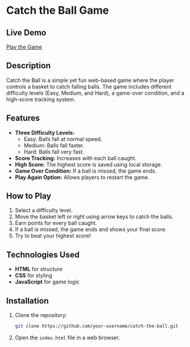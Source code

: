 # Catch the Ball Game

## Live Demo
[Play the Game](https://dulcet-wisp-82663d.netlify.app/)

## Description
Catch the Ball is a simple yet fun web-based game where the player controls a basket to catch falling balls. The game includes different difficulty levels (Easy, Medium, and Hard), a game-over condition, and a high-score tracking system.

## Features
- **Three Difficulty Levels:**
  - Easy: Balls fall at normal speed.
  - Medium: Balls fall faster.
  - Hard: Balls fall very fast.
- **Score Tracking:** Increases with each ball caught.
- **High Score:** The highest score is saved using local storage.
- **Game Over Condition:** If a ball is missed, the game ends.
- **Play Again Option:** Allows players to restart the game.

## How to Play
1. Select a difficulty level.
2. Move the basket left or right using arrow keys to catch the balls.
3. Earn points for every ball caught.
4. If a ball is missed, the game ends and shows your final score.
5. Try to beat your highest score!

## Technologies Used
- **HTML** for structure
- **CSS** for styling
- **JavaScript** for game logic

## Installation
1. Clone the repository:
   ```sh
   git clone https://github.com/your-username/catch-the-ball.git
   ```
2. Open the `index.html` file in a web browser.

